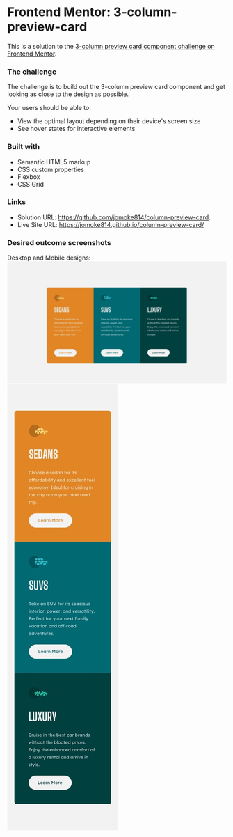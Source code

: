 # Frontend Mentor: 3-column-preview-card
This is a solution to the [3-column preview card component challenge on Frontend Mentor](https://www.frontendmentor.io/challenges/3column-preview-card-component-pH92eAR2-).
### The challenge
The challenge is to build out the 3-column preview card component and get looking as close to the design as possible.

Your users should be able to:
- View the optimal layout depending on their device's screen size
- See hover states for interactive elements
### Built with
- Semantic HTML5 markup
- CSS custom properties
- Flexbox
- CSS Grid
### Links
- Solution URL: https://github.com/jomoke814/column-preview-card.
- Live Site URL: https://jomoke814.github.io/column-preview-card/

### Desired outcome screenshots
Desktop and Mobile designs:
![desired outcome](./images/desktop-design.jpg)
![desired outcome](./images/mobile-design.jpg)
